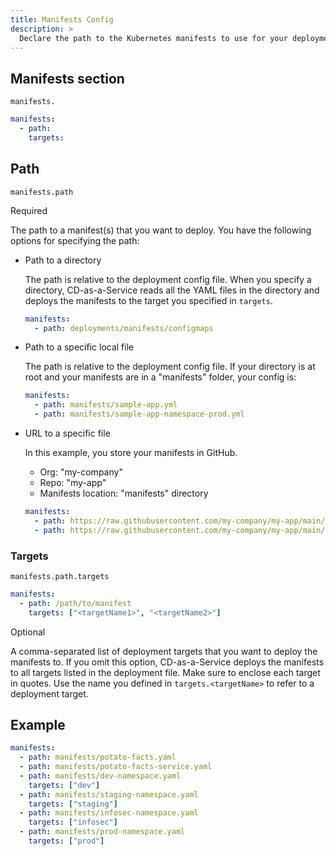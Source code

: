 ```yaml
---
title: Manifests Config
description: >
  Declare the path to the Kubernetes manifests to use for your deployment. You can deploy a manifest to all targets or declare specific targets per manifest.
---
```


## Manifests section

`manifests.`

```yaml
manifests:
  - path:
    targets:
```

## Path

`manifests.path`

Required

The path to a manifest(s) that you want to deploy. You have the following options for specifying the path:

* Path to a directory

  The path is relative to the deployment config file. When you specify a directory, CD-as-a-Service reads all the YAML files in the directory and deploys the manifests to the target you specified in `targets`. 

  ```yaml
  manifests:
    - path: deployments/manifests/configmaps
  ```

* Path to a specific local file

  The path is relative to the deployment config file. If your directory is at root and your manifests are in a "manifests" folder, your config is:
  
  ```yaml
  manifests:
    - path: manifests/sample-app.yml
    - path: manifests/sample-app-namespace-prod.yml
  ```

* URL to a specific file

  In this example, you store your manifests in GitHub. 
  * Org: "my-company"
  * Repo: "my-app"
  * Manifests location: "manifests" directory

  ```yaml
  manifests:
    - path: https://raw.githubusercontent.com/my-company/my-app/main/manifests/potato-facts-v1.yaml
    - path: https://raw.githubusercontent.com/my-company/my-app/main/manifests/potato-facts-service.yaml
  ```

### Targets

`manifests.path.targets`

```yaml
manifests:
  - path: /path/to/manifest
    targets: ["<targetName1>", "<targetName2>"]
```

Optional

A comma-separated list of deployment targets that you want to deploy the manifests to. If you omit this option, CD-as-a-Service deploys the manifests to all targets listed in the deployment file. Make sure to enclose each target in quotes. Use the name you defined in `targets.<targetName>` to refer to a deployment target.

## Example

```yaml
manifests:
  - path: manifests/potato-facts.yaml
  - path: manifests/potato-facts-service.yaml
  - path: manifests/dev-namespace.yaml
    targets: ["dev"]
  - path: manifests/staging-namespace.yaml
    targets: ["staging"]
  - path: manifests/infosec-namespace.yaml
    targets: ["infosec"]
  - path: manifests/prod-namespace.yaml
    targets: ["prod"]
```
